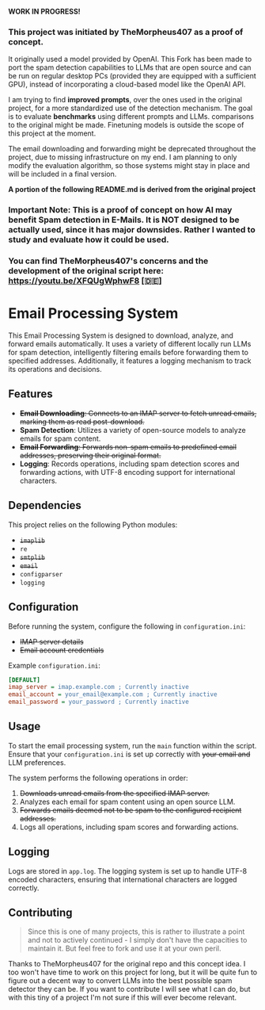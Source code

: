 **WORK IN PROGRESS!**

### This project was initiated by TheMorpheus407 as a proof of concept. 
It originally used a model provided by OpenAI. 
This Fork has been made to port the spam detection capabilities to LLMs that are open source and can be run on regular desktop PCs (provided they are equipped with a sufficient GPU), instead of incorporating a cloud-based model like the OpenAI API.

I am trying to find **improved prompts**, over the ones used in the original project, for a more standardized use of the detection mechanism. The goal is to evaluate **benchmarks** using different prompts and LLMs. comparisons to the original might be made.
Finetuning models is outside the scope of this project at the moment.

The email downloading and forwarding might be deprecated throughout the project, due to missing infrastructure on my end. I am planning to only modify the evaluation algorithm, so those systems might stay in place and will be included in a final version.

**A portion of the following README.md is derived from the original project**

### Important Note: This is a proof of concept on how AI may benefit Spam detection in E-Mails. It is NOT designed to be actually used, since it has major downsides. Rather I wanted to study and evaluate how it could be used.
### You can find TheMorpheus407's concerns and the development of the original script here: https://youtu.be/XFQUgWphwF8 [🇩🇪]

# Email Processing System

This Email Processing System is designed to download, analyze, and forward emails automatically. It uses a variety of different locally run LLMs for spam detection, intelligently filtering emails before forwarding them to specified addresses. Additionally, it features a logging mechanism to track its operations and decisions.

## Features

- ~~**Email Downloading**: Connects to an IMAP server to fetch unread emails, marking them as read post-download.~~
- **Spam Detection**: Utilizes a variety of open-source models to analyze emails for spam content.
- ~~**Email Forwarding**: Forwards non-spam emails to predefined email addresses, preserving their original format.~~
- **Logging**: Records operations, including spam detection scores and forwarding actions, with UTF-8 encoding support for international characters.

## Dependencies

This project relies on the following Python modules:

- ~~`imaplib`~~
- `re`
- ~~`smtplib`~~
- ~~`email`~~
- `configparser`
- `logging`

## Configuration

Before running the system, configure the following in `configuration.ini`:

- ~~IMAP server details~~
- ~~Email account credentials~~

Example `configuration.ini`:

```ini
[DEFAULT]
imap_server = imap.example.com ; Currently inactive
email_account = your_email@example.com ; Currently inactive
email_password = your_password ; Currently inactive
```

## Usage

To start the email processing system, run the `main` function within the script. Ensure that your `configuration.ini` is set up correctly with ~~your email and~~ LLM preferences.

The system performs the following operations in order:

1. ~~Downloads unread emails from the specified IMAP server.~~
2. Analyzes each email for spam content using an open source LLM.
3. ~~Forwards emails deemed not to be spam to the configured recipient addresses.~~
4. Logs all operations, including spam scores and forwarding actions.

## Logging

Logs are stored in `app.log`. The logging system is set up to handle UTF-8 encoded characters, ensuring that international characters are logged correctly.

## Contributing

> Since this is one of many projects, this is rather to illustrate a point and not to actively continued - I simply don't have the capacities to maintain it. But feel free to fork and use it at your own peril.

Thanks to TheMorpheus407 for the original repo and this concept idea. I too won't have time to work on this project for long, but it will be quite fun to figure out a decent way to convert LLMs into the best possible spam detector they can be. If you want to contribute I will see what I can do, but with this tiny of a project I'm not sure if this will ever become relevant.